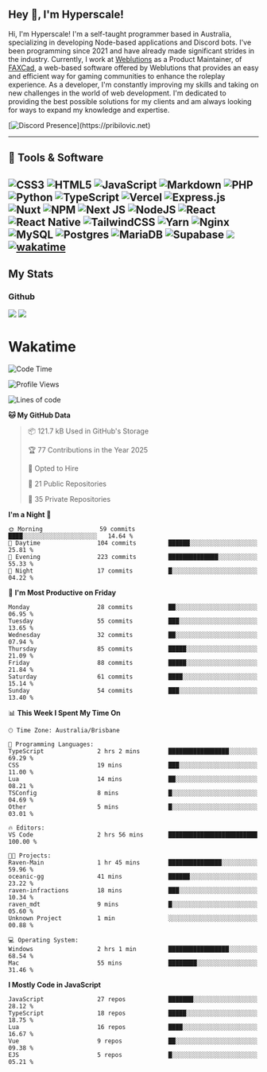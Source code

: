 ## Hey 👋, I'm Hyperscale!

Hi, I'm Hyperscale! I'm a self-taught programmer based in Australia, specializing in developing Node-based applications and Discord bots. I've been programming since 2021 and have already made significant strides in the industry. Currently, I work at [Weblutions](https://weblutions.com) as a Product Maintainer, of [FAXCad](https://weblutions.com/store/faxcad), a web-based software offered by Weblutions that provides an easy and efficient way for gaming communities to enhance the roleplay experience. As a developer, I'm constantly improving my skills and taking on new challenges in the world of web development. I'm dedicated to providing the best possible solutions for my clients and am always looking for ways to expand my knowledge and expertise.

[![Discord Presence](https://lanyard.cnrad.dev/api/906061699562475581?=idleMessage=:Just%Chillin%With%My%Kangaroo!)](https://pribilovic.net)

<p align="center">
<a href="https://github.com/Hyperscale1">
</a>
</p>

---
## 🔧 Tools & Software

![CSS3](https://img.shields.io/badge/css3-%231572B6.svg?style=for-the-badge&logo=css3&logoColor=white) ![HTML5](https://img.shields.io/badge/html5-%23E34F26.svg?style=for-the-badge&logo=html5&logoColor=white) ![JavaScript](https://img.shields.io/badge/javascript-%23323330.svg?style=for-the-badge&logo=javascript&logoColor=%23F7DF1E)  ![Markdown](https://img.shields.io/badge/markdown-%23000000.svg?style=for-the-badge&logo=markdown&logoColor=white) ![PHP](https://img.shields.io/badge/php-%23777BB4.svg?style=for-the-badge&logo=php&logoColor=white) ![Python](https://img.shields.io/badge/python-3670A0?style=for-the-badge&logo=python&logoColor=ffdd54) ![TypeScript](https://img.shields.io/badge/typescript-%23007ACC.svg?style=for-the-badge&logo=typescript&logoColor=white) ![Vercel](https://img.shields.io/badge/vercel-%23000000.svg?style=for-the-badge&logo=vercel&logoColor=white) ![Express.js](https://img.shields.io/badge/express.js-%23404d59.svg?style=for-the-badge&logo=express&logoColor=%2361DAFB) ![Nuxt](https://img.shields.io/badge/Nuxt-%23404d59.svg?style=for-the-badge&logo=nuxtdotjs&logoColor=%02dc82)  ![NPM](https://img.shields.io/badge/NPM-%23000000.svg?style=for-the-badge&logo=npm&logoColor=white) ![Next JS](https://img.shields.io/badge/Next-black?style=for-the-badge&logo=next.js&logoColor=white) ![NodeJS](https://img.shields.io/badge/node.js-6DA55F?style=for-the-badge&logo=node.js&logoColor=white) ![React](https://img.shields.io/badge/react-%2320232a.svg?style=for-the-badge&logo=react&logoColor=%2361DAFB) ![React Native](https://img.shields.io/badge/react_native-%2320232a.svg?style=for-the-badge&logo=react&logoColor=%2361DAFB) ![TailwindCSS](https://img.shields.io/badge/tailwindcss-%2338B2AC.svg?style=for-the-badge&logo=tailwind-css&logoColor=white) ![Yarn](https://img.shields.io/badge/yarn-%232C8EBB.svg?style=for-the-badge&logo=yarn&logoColor=white) ![Nginx](https://img.shields.io/badge/nginx-%23009639.svg?style=for-the-badge&logo=nginx&logoColor=white) ![MySQL](https://img.shields.io/badge/mysql-%2300f.svg?style=for-the-badge&logo=mysql&logoColor=white) ![Postgres](https://img.shields.io/badge/postgres-%23316192.svg?style=for-the-badge&logo=postgresql&logoColor=white) ![MariaDB](https://img.shields.io/badge/mariadb-%23316192.svg?style=for-the-badge&logo=mariadb&logoColor=white) ![Supabase](https://img.shields.io/badge/Supabase-3ECF8E?style=for-the-badge&logo=supabase&logoColor=white) ![](https://img.shields.io/badge/Ubuntu-E95420?style=for-the-badge&logo=ubuntu&logoColor=white) [![wakatime](https://wakatime.com/badge/user/6e098b16-30e8-493e-bf77-598fafbb912d.svg?style=for-the-badge)](https://wakatime.com/@6e098b16-30e8-493e-bf77-598fafbb912d) 
---
## My Stats

### Github
![](https://github-readme-stats.vercel.app/api?username=Hyperscale1&theme=blue-green)
![](https://github-readme-stats.vercel.app/api/top-langs/?username=Hyperscale1&theme=blue-green)

# Wakatime
<!--START_SECTION:waka-->
![Code Time](http://img.shields.io/badge/Code%20Time-925%20hrs%2017%20mins-blue)

![Profile Views](http://img.shields.io/badge/Profile%20Views-10-blue)

![Lines of code](https://img.shields.io/badge/From%20Hello%20World%20I%27ve%20Written-2.3%20million%20lines%20of%20code-blue)

**🐱 My GitHub Data** 

> 📦 121.7 kB Used in GitHub's Storage 
 > 
> 🏆 77 Contributions in the Year 2025
 > 
> 💼 Opted to Hire
 > 
> 📜 21 Public Repositories 
 > 
> 🔑 35 Private Repositories 
 > 
**I'm a Night 🦉** 

```text
🌞 Morning                59 commits          ████░░░░░░░░░░░░░░░░░░░░░   14.64 % 
🌆 Daytime                104 commits         ██████░░░░░░░░░░░░░░░░░░░   25.81 % 
🌃 Evening                223 commits         ██████████████░░░░░░░░░░░   55.33 % 
🌙 Night                  17 commits          █░░░░░░░░░░░░░░░░░░░░░░░░   04.22 % 
```
📅 **I'm Most Productive on Friday** 

```text
Monday                   28 commits          ██░░░░░░░░░░░░░░░░░░░░░░░   06.95 % 
Tuesday                  55 commits          ███░░░░░░░░░░░░░░░░░░░░░░   13.65 % 
Wednesday                32 commits          ██░░░░░░░░░░░░░░░░░░░░░░░   07.94 % 
Thursday                 85 commits          █████░░░░░░░░░░░░░░░░░░░░   21.09 % 
Friday                   88 commits          █████░░░░░░░░░░░░░░░░░░░░   21.84 % 
Saturday                 61 commits          ████░░░░░░░░░░░░░░░░░░░░░   15.14 % 
Sunday                   54 commits          ███░░░░░░░░░░░░░░░░░░░░░░   13.40 % 
```


📊 **This Week I Spent My Time On** 

```text
🕑︎ Time Zone: Australia/Brisbane

💬 Programming Languages: 
TypeScript               2 hrs 2 mins        █████████████████░░░░░░░░   69.29 % 
CSS                      19 mins             ███░░░░░░░░░░░░░░░░░░░░░░   11.00 % 
Lua                      14 mins             ██░░░░░░░░░░░░░░░░░░░░░░░   08.21 % 
TSConfig                 8 mins              █░░░░░░░░░░░░░░░░░░░░░░░░   04.69 % 
Other                    5 mins              █░░░░░░░░░░░░░░░░░░░░░░░░   03.01 % 

🔥 Editors: 
VS Code                  2 hrs 56 mins       █████████████████████████   100.00 % 

🐱‍💻 Projects: 
Raven-Main               1 hr 45 mins        ███████████████░░░░░░░░░░   59.96 % 
oceanic-gg               41 mins             ██████░░░░░░░░░░░░░░░░░░░   23.22 % 
raven-infractions        18 mins             ███░░░░░░░░░░░░░░░░░░░░░░   10.34 % 
raven_mdt                9 mins              █░░░░░░░░░░░░░░░░░░░░░░░░   05.60 % 
Unknown Project          1 min               ░░░░░░░░░░░░░░░░░░░░░░░░░   00.88 % 

💻 Operating System: 
Windows                  2 hrs 1 min         █████████████████░░░░░░░░   68.54 % 
Mac                      55 mins             ████████░░░░░░░░░░░░░░░░░   31.46 % 
```

**I Mostly Code in JavaScript** 

```text
JavaScript               27 repos            ███████░░░░░░░░░░░░░░░░░░   28.12 % 
TypeScript               18 repos            █████░░░░░░░░░░░░░░░░░░░░   18.75 % 
Lua                      16 repos            ████░░░░░░░░░░░░░░░░░░░░░   16.67 % 
Vue                      9 repos             ██░░░░░░░░░░░░░░░░░░░░░░░   09.38 % 
EJS                      5 repos             █░░░░░░░░░░░░░░░░░░░░░░░░   05.21 % 
```




<!--END_SECTION:waka-->
